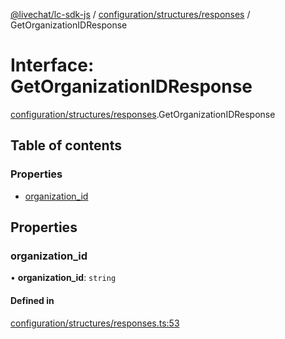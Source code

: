 [@livechat/lc-sdk-js](../README.md) / [configuration/structures/responses](../modules/configuration_structures_responses.md) / GetOrganizationIDResponse

# Interface: GetOrganizationIDResponse

[configuration/structures/responses](../modules/configuration_structures_responses.md).GetOrganizationIDResponse

## Table of contents

### Properties

- [organization\_id](configuration_structures_responses.GetOrganizationIDResponse.md#organization_id)

## Properties

### organization\_id

• **organization\_id**: `string`

#### Defined in

[configuration/structures/responses.ts:53](https://github.com/livechat/lc-sdk-js/blob/25e113d/src/configuration/structures/responses.ts#L53)
